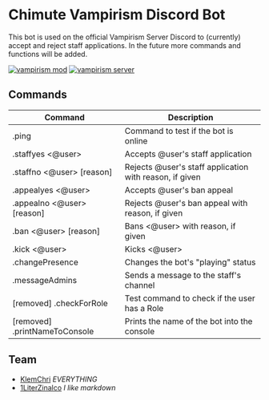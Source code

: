 # Chimute Vampirism Discord Bot
This bot is used on the official Vampirism Server Discord to (currently) accept and reject staff applications. In the future more commands and functions will be added.

[![vampirism mod](https://i.imgur.com/Oj2U8Nc.png)](https://github.com/TeamLapen/Vampirism) [![vampirism server](https://i.imgur.com/kgBP6KW.png)](https://chimute.org/vampirism)

## Commands
| Command | Description |
| ------ | ------ |
| .ping | Command to test if the bot is online |
| .staffyes <@user> | Accepts @user's staff application |
| .staffno <@user> [reason] | Rejects @user's staff application with reason, if given |
| .appealyes <@user> | Accepts @user's ban appeal |
| .appealno <@user> [reason] | Rejects @user's ban appeal with reason, if given |
| .ban <@user> [reason] | Bans <@user> with reason, if given |
| .kick <@user> | Kicks <@user> |
| .changePresence <text> | Changes the bot's "playing" status |
| .messageAdmins <text> | Sends a message to the staff's channel |
| [removed] .checkForRole | Test command to check if the user has a Role |
| [removed] .printNameToConsole | Prints the name of the bot into the console |

## Team
- [KlemChri](https://klemchri.de) _EVERYTHING_
- [1LiterZinalco](https://chimute.org) _I like markdown_
